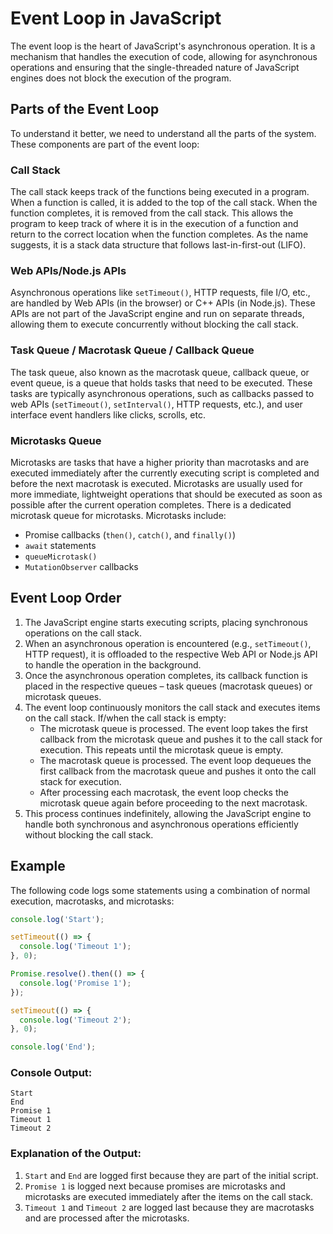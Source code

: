 # Event Loop in JavaScript

The event loop is the heart of JavaScript's asynchronous operation. It is a mechanism that handles the execution of code, allowing for asynchronous operations and ensuring that the single-threaded nature of JavaScript engines does not block the execution of the program.

## Parts of the Event Loop

To understand it better, we need to understand all the parts of the system. These components are part of the event loop:

### Call Stack
The call stack keeps track of the functions being executed in a program. When a function is called, it is added to the top of the call stack. When the function completes, it is removed from the call stack. This allows the program to keep track of where it is in the execution of a function and return to the correct location when the function completes. As the name suggests, it is a stack data structure that follows last-in-first-out (LIFO).

### Web APIs/Node.js APIs
Asynchronous operations like `setTimeout()`, HTTP requests, file I/O, etc., are handled by Web APIs (in the browser) or C++ APIs (in Node.js). These APIs are not part of the JavaScript engine and run on separate threads, allowing them to execute concurrently without blocking the call stack.

### Task Queue / Macrotask Queue / Callback Queue
The task queue, also known as the macrotask queue, callback queue, or event queue, is a queue that holds tasks that need to be executed. These tasks are typically asynchronous operations, such as callbacks passed to web APIs (`setTimeout()`, `setInterval()`, HTTP requests, etc.), and user interface event handlers like clicks, scrolls, etc.

### Microtasks Queue
Microtasks are tasks that have a higher priority than macrotasks and are executed immediately after the currently executing script is completed and before the next macrotask is executed. Microtasks are usually used for more immediate, lightweight operations that should be executed as soon as possible after the current operation completes. There is a dedicated microtask queue for microtasks. Microtasks include:
- Promise callbacks (`then()`, `catch()`, and `finally()`)
- `await` statements
- `queueMicrotask()`
- `MutationObserver` callbacks

## Event Loop Order

1. The JavaScript engine starts executing scripts, placing synchronous operations on the call stack.
2. When an asynchronous operation is encountered (e.g., `setTimeout()`, HTTP request), it is offloaded to the respective Web API or Node.js API to handle the operation in the background.
3. Once the asynchronous operation completes, its callback function is placed in the respective queues – task queues (macrotask queues) or microtask queues.
4. The event loop continuously monitors the call stack and executes items on the call stack. If/when the call stack is empty:
   - The microtask queue is processed. The event loop takes the first callback from the microtask queue and pushes it to the call stack for execution. This repeats until the microtask queue is empty.
   - The macrotask queue is processed. The event loop dequeues the first callback from the macrotask queue and pushes it onto the call stack for execution. 
   - After processing each macrotask, the event loop checks the microtask queue again before proceeding to the next macrotask.
5. This process continues indefinitely, allowing the JavaScript engine to handle both synchronous and asynchronous operations efficiently without blocking the call stack.

## Example

The following code logs some statements using a combination of normal execution, macrotasks, and microtasks:

```javascript
console.log('Start');

setTimeout(() => {
  console.log('Timeout 1');
}, 0);

Promise.resolve().then(() => {
  console.log('Promise 1');
});

setTimeout(() => {
  console.log('Timeout 2');
}, 0);

console.log('End');
```

### Console Output:
```
Start
End
Promise 1
Timeout 1
Timeout 2
```

### Explanation of the Output:
1. `Start` and `End` are logged first because they are part of the initial script.
2. `Promise 1` is logged next because promises are microtasks and microtasks are executed immediately after the items on the call stack.
3. `Timeout 1` and `Timeout 2` are logged last because they are macrotasks and are processed after the microtasks.